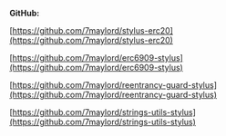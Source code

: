 **GitHub:**

[https://github.com/7maylord/stylus-erc20](https://github.com/7maylord/stylus-erc20)

[https://github.com/7maylord/erc6909-stylus](https://github.com/7maylord/erc6909-stylus)

[https://github.com/7maylord/reentrancy-guard-stylus](https://github.com/7maylord/reentrancy-guard-stylus)

[https://github.com/7maylord/strings-utils-stylus](https://github.com/7maylord/strings-utils-stylus)
